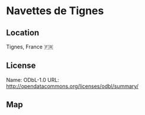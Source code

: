 # Navettes de Tignes
    
## Location

Tignes, France 🇫🇷

## License

Name: ODbL-1.0
URL: http://opendatacommons.org/licenses/odbl/summary/

## Map

<WorldMap topic="public-transport/rtfs-rt/Navettes_de_Tignes/vehicle_positions/#" />
